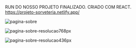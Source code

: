 RUN DO NOSSO PROJETO FINALIZADO. CRIADO COM REACT.
https://projeto-sorveteria.netlify.app/

![pagina-sobre](https://user-images.githubusercontent.com/106616102/193101610-0c553886-c0c7-43ab-8ffd-2cc94182e9b1.png)

![pagina-sobre-resolucao768px](https://user-images.githubusercontent.com/106616102/193101801-c2290dc7-d78d-48b2-8913-324d3489e1f9.png)

![pagina-sobre-resolucao436px](https://user-images.githubusercontent.com/106616102/193101844-c8c6d8ea-b0f0-4c43-b827-ab7cfedef292.png)
